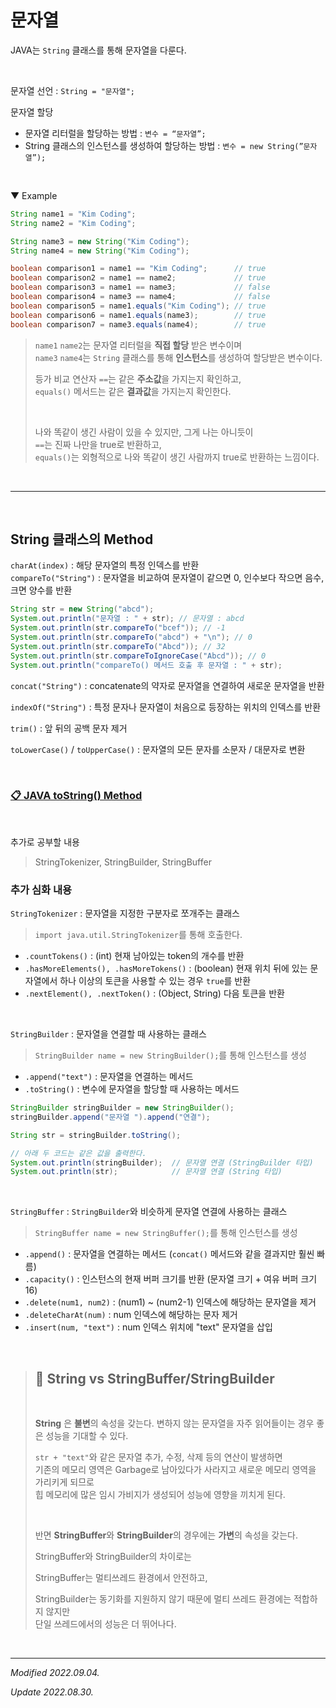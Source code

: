 # 문자열

JAVA는 ```String``` 클래스를 통해 문자열을 다룬다.

<br>

문자열 선언 : ```String = "문자열";```  

문자열 할당
- 문자열 리터럴을 할당하는 방법 : ```변수 = “문자열”;```  
- String 클래스의 인스턴스를 생성하여 할당하는 방법 : ```변수 = new String(”문자열”);```

<br>

▼ Example

```java
String name1 = "Kim Coding";
String name2 = "Kim Coding";

String name3 = new String("Kim Coding");
String name4 = new String("Kim Coding");

boolean comparison1 = name1 == "Kim Coding";      // true
boolean comparison2 = name1 == name2;             // true
boolean comparison3 = name1 == name3;             // false
boolean comparison4 = name3 == name4;             // false
boolean comparison5 = name1.equals("Kim Coding"); // true
boolean comparison6 = name1.equals(name3);        // true
boolean comparison7 = name3.equals(name4);        // true
```

> ```name1``` ```name2```는 문자열 리터럴을 **직접 할당** 받은 변수이며  
> ```name3``` ```name4```는 ```String``` 클래스를 통해 **인스턴스**를 생성하여 할당받은 변수이다.
> 
> 등가 비교 연산자 ```==```는 같은 **주소값**을 가지는지 확인하고,  
> ```equals()``` 메서드는 같은 **결과값**을 가지는지 확인한다.
>
> <br>
>
> 나와 똑같이 생긴 사람이 있을 수 있지만, 그게 나는 아니듯이  
> ```==```는 진짜 나만을 true로 반환하고,   
> ```equals()```는 외형적으로 나와 똑같이 생긴 사람까지 true로 반환하는 느낌이다.

<br>

***

<br>

## String 클래스의 Method

```charAt(index)``` : 해당 문자열의 특정 인덱스를 반환  
```compareTo("String")``` : 문자열을 비교하여 문자열이 같으면 0, 인수보다 작으면 음수, 크면 양수를 반환
```java
String str = new String("abcd");
System.out.println("문자열 : " + str); // 문자열 : abcd
System.out.println(str.compareTo("bcef")); // -1
System.out.println(str.compareTo("abcd") + "\n"); // 0
System.out.println(str.compareTo("Abcd")); // 32
System.out.println(str.compareToIgnoreCase("Abcd")); // 0
System.out.println("compareTo() 메서드 호출 후 문자열 : " + str); 
```

```concat("String")``` : concatenate의 약자로 문자열을 연결하여 새로운 문자열을 반환

```indexOf("String")``` : 특정 문자나 문자열이 처음으로 등장하는 위치의 인덱스를 반환

```trim()``` : 앞 뒤의 공백 문자 제거

```toLowerCase()``` / ```toUpperCase()``` : 문자열의 모든 문자를 소문자 / 대문자로 변환

<br>

### [📋 **JAVA toString() Method**](https://www.javatpoint.com/understanding-toString()-method)

<br>

추가로 공부할 내용

> StringTokenizer, StringBuilder, StringBuffer

### 추가 심화 내용

```StringTokenizer``` : 문자열을 지정한 구분자로 쪼개주는 클래스
> ```import java.util.StringTokenizer```를 통해 호출한다.
- ```.countTokens()``` : (int) 현재 남아있는 token의 개수를 반환
- ```.hasMoreElements(), .hasMoreTokens()``` : (boolean) 현재 위치 뒤에 있는 문자열에서 하나 이상의 토큰을 사용할 수 있는 경우 ```true```를 반환
- ```.nextElement(), .nextToken()``` : (Object, String) 다음 토큰을 반환

<br>

```StringBuilder``` : 문자열을 연결할 때 사용하는 클래스   
> ```StringBuilder name = new StringBuilder();```를 통해 인스턴스를 생성
- ```.append("text")``` : 문자열을 연결하는 메서드
- ```.toString()``` : 변수에 문자열을 할당할 때 사용하는 메서드

```java
StringBuilder stringBuilder = new StringBuilder();
stringBuilder.append("문자열 ").append("연결");

String str = stringBuilder.toString();

// 아래 두 코드는 같은 값을 출력한다.
System.out.println(stringBuilder);  // 문자열 연결 (StringBuilder 타입)
System.out.println(str);            // 문자열 연결 (String 타입)
```

<br>

```StringBuffer``` : ```StringBuilder```와 비슷하게 문자열 연결에 사용하는 클래스
> ```StringBuffer name = new StringBuffer();```를 통해 인스턴스를 생성
- ```.append()``` : 문자열을 연결하는 메서드 (```concat()``` 메서드와 같을 결과지만 훨씬 빠름)
- ```.capacity()``` : 인스턴스의 현재 버퍼 크기를 반환 (문자열 크기 + 여유 버퍼 크기 16)
- ```.delete(num1, num2)``` : (num1) ~ (num2-1) 인덱스에 해당하는 문자열을 제거
- ```.deleteCharAt(num)``` : num 인덱스에 해당하는 문자 제거
- ```.insert(num, "text")``` : num 인덱스 위치에 "text" 문자열을 삽입

<br>

> ## 🔸 **String vs StringBuffer/StringBuilder**
> 
><br>
>
> **String** 은 **불변**의 속성을 갖는다. 변하지 않는 문자열을 자주 읽어들이는 경우 좋은 성능을 기대할 수 있다.  
> 
> ```str + "text"```와 같은 문자열 추가, 수정, 삭제 등의 연산이 발생하면  
> 기존의 메모리 영역은 Garbage로 남아있다가 사라지고 새로운 메모리 영역을 가리키게 되므로  
> 힙 메모리에 많은 임시 가비지가 생성되어 성능에 영향을 끼치게 된다.
> 
> <br>
> 
> 반면 **StringBuffer**와 **StringBuilder**의 경우에는 **가변**의 속성을 갖는다.  
> 
> StringBuffer와 StringBuilder의 차이로는  
> 
> StringBuffer는 멀티쓰레드 환경에서 안전하고,  
> 
> StringBuilder는 동기화를 지원하지 않기 때문에 멀티 쓰레드 환경에는 적합하지 않지만  
> 단일 쓰레드에서의 성능은 더 뛰어나다.

<br>

***

_Modified 2022.09.04._

_Update 2022.08.30._